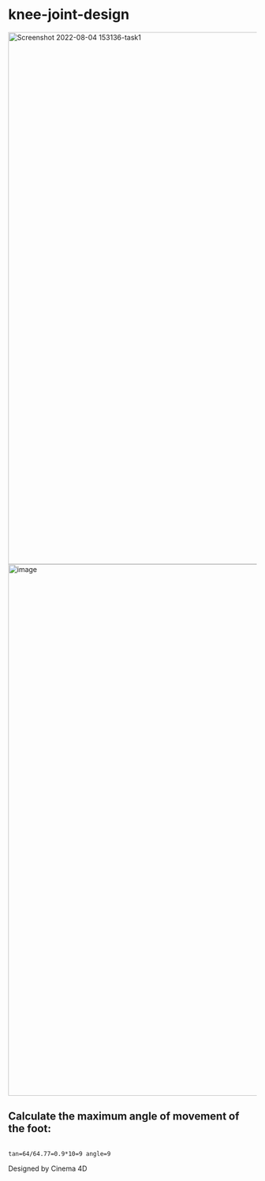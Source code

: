 # knee-joint-design

<img width="1079" alt="Screenshot 2022-08-04 153136-task1" src="https://user-images.githubusercontent.com/107959289/183294291-2faea167-680a-4ad4-8bd8-e345cb1a7d30.png">

<img width="1078" alt="image" src="https://user-images.githubusercontent.com/107959289/183296102-047404c7-1299-47b1-a00d-ab236e849c81.png">

## Calculate the maximum angle of movement of the foot:
```

tan=64/64.77=0.9*10=9 angle=9

```
Designed by Cinema 4D
